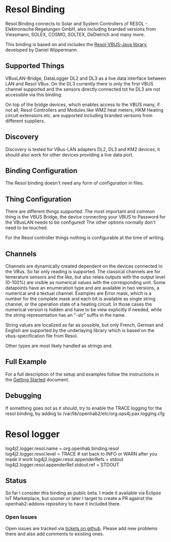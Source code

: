 # Resol Binding

Resol Binding connects to Solar and System Controllers of RESOL - Elektronische Regelungen GmbH, also including branded versions from Viessmann, SOLEX, COSMO, SOLTEX, DeDietrich and many more.

This binding is based on and includes the [Resol-VBUS-Java library](https://github.com/danielwippermann/resol-vbus-java), developed by Daniel Wippermann.

## Supported Things

VBusLAN-Bridge, DataLogger DL2 and DL3 as a live data interface between LAN and Resol VBus. On the DL3 currently there is only the first VBUS channel supported and the sensors directly connected tot he DL3 are not accessible via this binding.

On top of the bridge devices, which enables access to the VBUS many, if not all, Resol Controllers and Modules like WMZ heat meters, HKM Heating circuit extensions etc. are supported including branded versions from different suppliers.

## Discovery

Discovery is tested for VBus-LAN adapters DL2, DL3 and KM2 devices, it should also work for other devices providing a live data port.

## Binding Configuration

The Resol binding doesn't need any form of configuration in files.

## Thing Configuration

There are different things supported. The most important and common thing is the VBUS Bridge, the device connecting your VBUS to 
Password for the VBusLAN needs to be configured! The other options normally don't need to be touched.

For the Resol controller things nothing is configurable at the time of writing.

## Channels

Channels are dynamically created dependent on the devices connected to the VBus. So far only reading is supported. The classical channels are for temerature sensors and the like, but also relais outputs with the output level (0-100%) are visible as numerical values with the corresponding unit. Some datapoints have an enumeration type and are available in two versions, a numerical and a textual channel. Examples are Error mask, which is a number for the complete mask and each bit is available as single string channel, or the operation state of a heating circuit. In those cases the numerical version is hidden and have to be view explicitly if needed, while the string representation has an "-str" suffix in the name.

String values are localized as far as possible, but only French, German and English are supported by the underlaying library which is based on the vbus-specification file from Resol.

Other types are most likely handled as strings and.

## Full Example

For a full description of the setup and examples follow the instructions in the [Getting Started](doc/GETTING_STARTED.md) document.

## Debugging

If something goes not as it should, try to enable the TRACE logging for the resol binding, by adding to /var/lib/openhab2/etc/org.ops4j.pax.logging.cfg

 # Resol logger
 log4j2.logger.resol.name = org.openhab.binding.resol
 log4j2.logger.resol.level = TRACE # set back to INFO or WARN after you made it work
 log4j2.logger.resol.appenderRefs = stdout
 log4j2.logger.resol.appenderRef.stdout.ref = STDOUT


## Status
So far I consider this binding as public beta. I made it available via Eclipse IoT Marketplace, but sooner or later I target to create a PR against the openhab2-addons repository to have it included there.

### Open Issues

Open issues are tracked via [tickets on github](https://github.com/ramack/openhab2-addons/issues). Please add new problems there and also add comments to existing ones.

